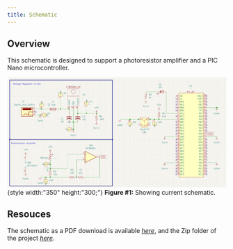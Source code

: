 ```yaml
---
title: Schematic
---
```


## Overview

This schematic is designed to support a photoresistor amplifier and a PIC Nano microcontroller.


![schematic](AP_Subsystem.png){style width:"350" height:"300;"}
**Figure #1:** Showing current schematic.


## Resouces

The schematic as a PDF download is available [*here*](Subsystem_Schematic.pdf), and the Zip folder of the project [*here*](Subsystem_Schematic.zip).
